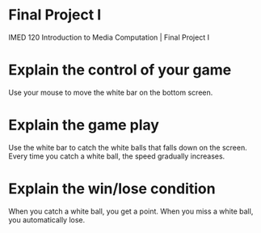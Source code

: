 # Final Project I
IMED 120 Introduction to Media Computation | Final Project I


# Explain the control of your game
Use your mouse to move the white bar on the bottom screen. 

# Explain the game play
Use the white bar to catch the white balls that falls down on the screen. Every time you catch a white ball, the speed gradually increases.

# Explain the win/lose condition
When you catch a white ball, you get a point. When you miss a white ball, you automatically lose.